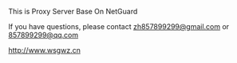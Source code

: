 

This is Proxy Server Base On NetGuard

If you have questions, please contact zh857899299@gmail.com or 857899299@qq.com

http://www.wsgwz.cn


